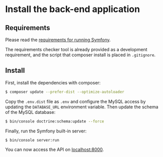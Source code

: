# Install the back-end application

## Requirements

Please read the [requirements for running Symfony](https://symfony.com/doc/current/reference/requirements.html).

The requirements checker tool is already provided as a development requirement, and the script that composer install is placed in `.gitignore`.

## Install

First, install the dependencies with composer:
```bash
$ composer update --prefer-dist --optimize-autoloader
```

Copy the `.env.dist` file as `.env` and configure the MySQL access by updating the `DATABASE_URL` environment variable.
Then update the schema of the MySQL database:
```bash
$ bin/console doctrine:schema:update --force
```

Finally, run the Symfony built-in server:
```bash
$ bin/console server:run
```

You can now access the API on [localhost:8000](http://localhost:8000).
